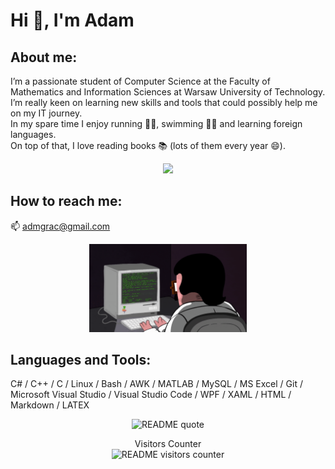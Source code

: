 # Hi 👋, I'm Adam 
## About me:
I’m a passionate student of Computer Science at the Faculty of Mathematics and Information Sciences at Warsaw University of Technology. \
I’m really keen on learning new skills and tools that could possibly help me on my IT journey. \
In my spare time I enjoy running 🏃‍♂️, swimming 🏊‍♂️ and learning foreign languages. \
On top of that, I love reading books 📚 (lots of them every year 😄).

<p align="center">
  <img src="https://github-readme-stats.vercel.app/api/top-langs/?username=adamgracikowski&theme=dark&layout=compact&hide_border=true" />
</p>

## How to reach me:
📫  admgrac@gmail.com

<p align="center">
  <img style="width: 50%" src="readme-banner.gif" alt="README Banner"/>
</p>

## Languages and Tools:
C# / C++ / C / Linux / Bash / AWK / MATLAB / MySQL / MS Excel / Git / Microsoft Visual Studio / Visual Studio Code / WPF / XAML / HTML / Markdown / LATEX

<p align="center"> 
  <img src="https://quotes-github-readme.vercel.app/api?type=horizontal&theme=radical" alt="README quote" />
</p>

<p align="center"> 
  Visitors Counter<br>
  <img src="https://profile-counter.glitch.me/adamgracikowski/count.svg" alt="README visitors counter"/>
</p>
